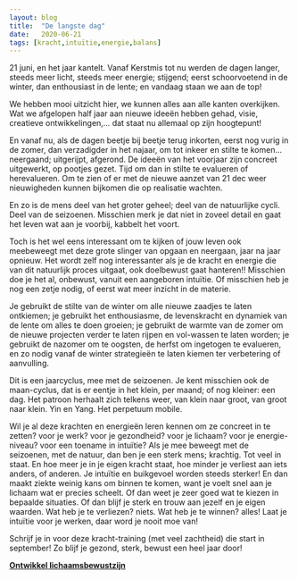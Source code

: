 ```yaml
---
layout: blog
title:  "De langste dag"
date:   2020-06-21
tags: [kracht,intuïtie,energie,balans]
---
```



21 juni, en het jaar kantelt.
Vanaf Kerstmis tot nu werden de dagen langer, steeds meer licht, steeds meer energie; stijgend; eerst schoorvoetend in de winter, dan enthousiast in de lente; en vandaag staan we aan de top!

We hebben mooi uitzicht hier, we kunnen alles aan alle kanten overkijken. 
Wat we afgelopen half jaar aan nieuwe ideeën hebben gehad, visie, creatieve ontwikkelingen,…
dat staat nu allemaal op zijn hoogtepunt!

En vanaf nu, als de dagen beetje bij beetje terug inkorten, eerst nog vurig in de zomer, dan verzadigder in het najaar, om tot inkeer en stilte te komen… neergaand; uitgerijpt, afgerond. De ideeën van het voorjaar zijn concreet uitgewerkt, op pootjes gezet. Tijd om dan in stilte te evalueren of herevalueren. Om te zien of er met de nieuwe aanzet van 21 dec weer nieuwigheden kunnen bijkomen die op realisatie wachten.

En zo is de mens deel van het groter geheel; deel van de natuurlijke cycli. Deel van de seizoenen. 
Misschien merk je dat niet in zoveel detail en gaat het leven wat aan je voorbij, kabbelt het voort. 

Toch is het wel eens interessant om te kijken of jouw leven ook meebeweegt met deze grote slinger van opgaan en neergaan, jaar na jaar opnieuw. 
Het wordt zelf nog interessanter als je de kracht en energie die van dit natuurlijk proces uitgaat, ook doelbewust gaat hanteren!! Misschien doe je het al, onbewust, vanuit een aangeboren intuïtie. Of misschien heb je nog een zetje nodig, of eerst wat meer inzicht in de materie.

Je gebruikt de stilte van de winter om alle nieuwe zaadjes te laten ontkiemen; je gebruikt het enthousiasme, de levenskracht en dynamiek van de lente om alles te doen groeien; je gebruikt de warmte van de zomer om de nieuwe projecten verder te laten rijpen en vol-wassen te laten worden; je gebruikt de nazomer om te oogsten, de herfst om ingetogen te evalueren, en zo nodig vanaf de winter strategieën te laten kiemen ter verbetering of aanvulling.

Dit is een jaarcyclus, mee met de seizoenen. Je kent misschien ook de maan-cyclus, dat is er eentje in het klein, per maand; of nog kleiner: een dag. Het patroon herhaalt zich telkens weer, van klein naar groot, van groot naar klein. Yin en Yang. Het perpetuum mobile.

Wil je al deze krachten en energieën leren kennen om ze concreet in te zetten? voor je werk? voor je gezondheid? voor je lichaam? voor je energie-niveau? voor een toename in intuïtie? Als je mee beweegt met de seizoenen, met de natuur, dan ben je een sterk mens; krachtig. Tot veel in staat. En hoe meer je in je eigen kracht staat, hoe minder je verliest aan iets anders, of anderen. Je intuïtie en buikgevoel worden steeds sterker! En dan maakt ziekte weinig kans om binnen te komen, want je voelt snel aan je lichaam wat er precies scheelt. Of dan weet je zeer goed wat te kiezen in bepaalde situaties. Of dan blijf je sterk en trouw aan jezelf en je eigen waarden. Wat heb je te verliezen? niets. Wat heb je te winnen? alles! Laat je intuïtie voor je werken, daar word je nooit moe van!

Schrijf je in voor deze kracht-training (met veel zachtheid) die start in september! Zo blijf je gezond, sterk, bewust een heel jaar door!   

[**Ontwikkel lichaamsbewustzijn**](http://www.manopura.be/cursussen.html)

